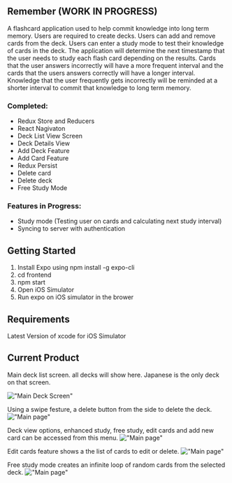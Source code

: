 ## Remember (WORK IN PROGRESS)

A flashcard application used to help commit knowledge into long term memory. Users are required to create decks. Users can add and remove cards from the deck. Users can enter a study mode to test their knowledge of cards in the deck. The application will determine the next timestamp that the user needs to study each flash card depending on the results. Cards that the user answers incorrectly will have a more frequent interval and the cards that the users answers correctly will have a longer interval. Knowledge that the user frequently gets incorrectly will be reminded at a shorter interval to commit that knowledge to long term memory.

### Completed:
* Redux Store and Reducers
* React Nagivaton 
* Deck List View Screen
* Deck Details View 
* Add Deck Feature
* Add Card Feature
* Redux Persist
* Delete card
* Delete deck
* Free Study Mode

### Features in Progress:
* Study mode (Testing user on cards and calculating next study interval)
* Syncing to server with authentication

## Getting Started

1. Install Expo using npm install -g expo-cli
2. cd frontend
3. npm start
4. Open iOS Simulator
5. Run expo on iOS simulator in the brower

## Requirements
Latest Version of xcode for iOS Simulator

## Current Product

Main deck list screen. all decks will show here. Japanese is the only deck on that screen.

!["Main Deck Screen"](https://github.com/etseng02/remember/blob/master/Docs/1.png)

Using a swipe festure, a delete button from the side to delete the deck.
!["Main page"](https://github.com/etseng02/remember/blob/master/Docs/2.png)

Deck view options, enhanced study, free study, edit cards and add new card can be accessed from this menu.
!["Main page"](https://github.com/etseng02/remember/blob/master/Docs/3.png)

Edit cards feature shows a the list of cards to edit or delete.
!["Main page"](https://github.com/etseng02/remember/blob/master/Docs/4.png)

Free study mode creates an infinite loop of random cards from the selected deck.
!["Main page"](https://github.com/etseng02/remember/blob/master/Docs/5.png)